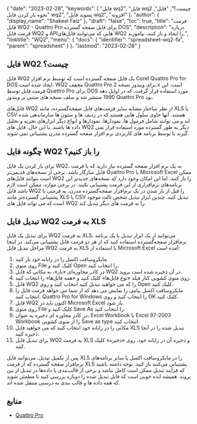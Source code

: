 {
  "date": "2023-02-28",
  "keywords": [
"فایل wq2",
"فایل wq2 چیست؟",
"فایل",
"نحوه باز کردن فایل wq2",
"پسوند فایل wq2",
"افزونه"
]،
  "author": {
    "display_name": "Shakeel Faiz"
}،
  "draft": "false",
  "toc": true,
  "title": "فرمت فایل WQ2 - Quattro Pro برای فایل صفحه گسترده DOS",
  "description": "درباره فرمت فایل WQ2 و APIهایی که می‌توانند فایل‌های WQ2 را ایجاد و باز کنند، بیاموزید.",
  "linktitle": "WQ2",
  "menu": {
    "docs": {
      "identifier": "spreadsheet-wq2-fa",
      "parent": "spreadsheet"
}
}،
  "lastmod": "2023-02-28"
}

## فایل WQ2 چیست؟

فایل WQ2 یک فایل صفحه گسترده است که توسط نرم افزار Corel Quattro Pro for DOS ایجاد شده است. WQ2 مخفف Quattro Pro برای ویندوز نسخه 2.x است. این فرمت فایل توسط Quattro Pro برای DOS مورد استفاده قرار گرفت، که در اوایل دهه 1990 منتشر شد و سلف نسخه های مبتنی بر ویندوز Quattro Pro بود.

فایل‌های WQ2 از نظر ساختار مشابه سایر فرمت‌های فایل صفحه‌گسترده، مانند XLS یا CSV هستند. آنها حاوی سلول هایی هستند که در ردیف ها و ستون ها سازماندهی شده اند و می توانند شامل فرمول ها، نمودارها، نمودارها و انواع دیگر ابزارهای تجزیه و تحلیل داده ها باشند. با این حال، فایل های WQ2 دیگر به طور گسترده مورد استفاده قرار نمی گیرند یا توسط برنامه های کاربردی نرم افزار صفحه گسترده مدرن پشتیبانی نمی شوند.

## چگونه فایل WQ2 را باز کنیم؟

برای باز کردن یک فایل WQ2، به یک نرم افزار صفحه گسترده نیاز دارید که با فرمت فایل سازگار باشد. برخی از نسخه‌های قدیمی‌تر Quattro Pro یا Microsoft Excel ممکن است بتوانند فایل‌های WQ2 را باز کنند، اما این امکان وجود دارد که نسخه‌های جدیدتر این برنامه‌های نرم‌افزاری از این فرمت پشتیبانی نکنند. در برخی موارد، ممکن است لازم باشد فایل WQ2 را قبل از باز شدن در یک نرم‌افزار صفحه‌گسترده مدرن، به فرمتی با پشتیبانی گسترده‌تر مانند XLS یا CSV تبدیل کنید. چندین ابزار تبدیل شخص ثالث موجود است که می تواند فایل های WQ2 را به فرمت های دیگر تبدیل کند.

## تبدیل فایل WQ2 به فرمت XLS

برای تبدیل یک فایل WQ2 به فرمت XLS، می‌توانید از یک ابزار تبدیل یا یک برنامه نرم‌افزار صفحه‌گسترده استفاده کنید که از هر دو فرمت فایل پشتیبانی می‌کند. در اینجا مراحل تبدیل فایل WQ2 به فرمت XLS با استفاده از Microsoft Excel آمده است:

1. مایکروسافت اکسل را در رایانه خود باز کنید.
2. روی منوی File کلیک کنید و Open را انتخاب کنید.
3. در کادر محاوره‌ای «باز»، به مکانی که فایل WQ2 در آن ذخیره شده است بروید.
4. روی منوی کشویی کنار فیلد «نوع فایل‌ها» کلیک کنید و «همه فایل‌ها» را انتخاب کنید.
5. فایل WQ2 را که می خواهید تبدیل کنید انتخاب کنید و روی Open کلیک کنید.
6. مایکروسافت اکسل پیامی را نمایش می دهد که از شما می خواهد فرمت فایل را انتخاب کنید. Quattro Pro for Windows را انتخاب کنید و روی OK کلیک کنید.
7. فایل WQ2 اکنون باید در Microsoft Excel باز شود.
8. روی منوی File کلیک کنید و Save As را انتخاب کنید.
9. در کادر محاوره ای ذخیره به عنوان، Excel Workbook یا Excel 97-2003 Workbook را از منوی کشویی Save as type انتخاب کنید.
10. مکانی را در رایانه خود انتخاب کنید که می خواهید فایل XLS تبدیل شده را در آنجا ذخیره کنید.
11. برای تبدیل فایل WQ2 به فرمت XLS و ذخیره آن در رایانه خود، روی «ذخیره» کلیک کنید.

پس از تکمیل تبدیل، می‌توانید فایل XLS را در مایکروسافت اکسل یا سایر برنامه‌های نرم‌افزار صفحه گسترده که از فرمت XLS پشتیبانی می‌کنند باز کنید. توجه داشته باشید که فرآیند تبدیل ممکن است کامل نباشد و برخی از قالب‌بندی یا داده‌ها در تبدیل از بین بروند. همیشه ایده خوبی است که فایل تبدیل شده را دوباره بررسی کنید تا مطمئن شوید که همه داده ها و قالب بندی به درستی منتقل شده اند.

## منابع
* [Quattro Pro](https://en.wikipedia.org/wiki/Quattro_Pro)
